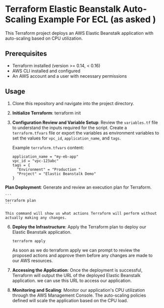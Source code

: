 # Terraform Elastic Beanstalk Auto-Scaling Example For ECL (as asked )

This Terraform project deploys an AWS Elastic Beanstalk application with auto-scaling based on CPU utilization.

## Prerequisites

- Terraform installed (version >= 0.14, < 0.16)
- AWS CLI installed and configured
- An AWS account and a user with necessary permissions

## Usage

1. Clone this repository and navigate into the project directory.

2. **Initialize Terraform**:
    terraform init

3. **Configuration Review and Variable Setup**: Review the `variables.tf` file to understand the inputs required for the script. Create a `terraform.tfvars` file or export the variables as environment variables to set the values for `vpc_id`, `application_name`, and `tags`.

    Example `terraform.tfvars` content:
    ```
    application_name = "my-eb-app"
    vpc_id = "vpc-123abc"
    tags = {
      "Environment" = "Production "
      "Project" = "Elastic Beanstalk Demo"
    }

**Plan Deployment**: Generate and review an execution plan for Terraform.

    ```
    terraform plan
    ```

    This command will show us what actions Terraform will perform without actually making any changes.

6. **Deploy the Infrastructure**: Apply the Terraform plan to deploy our Elastic Beanstalk application.

    ```
    terraform apply
    ```

    As soon as we do terraform apply we can prompt to  review the proposed actions and approve them before any changes are made to our  AWS resources.

7. **Accessing the Application**: Once the deployment is successful, Terraform will output the URL of the deployed Elastic Beanstalk application. we can use this URL to access our application.

8. **Monitoring and Scaling**: Monitor our application's CPU utilization through the AWS Management Console. The auto-scaling policies defined will scale the application based on the CPU load.
